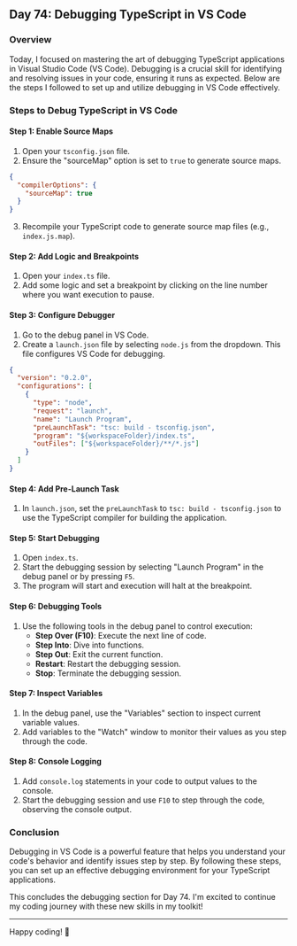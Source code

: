 ## Day 74: Debugging TypeScript in VS Code

### Overview

Today, I focused on mastering the art of debugging TypeScript applications in Visual Studio Code (VS Code). Debugging is a crucial skill for identifying and resolving issues in your code, ensuring it runs as expected. Below are the steps I followed to set up and utilize debugging in VS Code effectively.

### Steps to Debug TypeScript in VS Code

#### Step 1: Enable Source Maps
1. Open your `tsconfig.json` file.
2. Ensure the "sourceMap" option is set to `true` to generate source maps.
```json
{
  "compilerOptions": {
    "sourceMap": true
  }
}
```
3. Recompile your TypeScript code to generate source map files (e.g., `index.js.map`).

#### Step 2: Add Logic and Breakpoints
1. Open your `index.ts` file.
2. Add some logic and set a breakpoint by clicking on the line number where you want execution to pause.

#### Step 3: Configure Debugger
1. Go to the debug panel in VS Code.
2. Create a `launch.json` file by selecting `node.js` from the dropdown. This file configures VS Code for debugging.
```json
{
  "version": "0.2.0",
  "configurations": [
    {
      "type": "node",
      "request": "launch",
      "name": "Launch Program",
      "preLaunchTask": "tsc: build - tsconfig.json",
      "program": "${workspaceFolder}/index.ts",
      "outFiles": ["${workspaceFolder}/**/*.js"]
    }
  ]
}
```

#### Step 4: Add Pre-Launch Task
1. In `launch.json`, set the `preLaunchTask` to `tsc: build - tsconfig.json` to use the TypeScript compiler for building the application.

#### Step 5: Start Debugging
1. Open `index.ts`.
2. Start the debugging session by selecting "Launch Program" in the debug panel or by pressing `F5`.
3. The program will start and execution will halt at the breakpoint.

#### Step 6: Debugging Tools
1. Use the following tools in the debug panel to control execution:
   - **Step Over (F10)**: Execute the next line of code.
   - **Step Into**: Dive into functions.
   - **Step Out**: Exit the current function.
   - **Restart**: Restart the debugging session.
   - **Stop**: Terminate the debugging session.

#### Step 7: Inspect Variables
1. In the debug panel, use the "Variables" section to inspect current variable values.
2. Add variables to the "Watch" window to monitor their values as you step through the code.

#### Step 8: Console Logging
1. Add `console.log` statements in your code to output values to the console.
2. Start the debugging session and use `F10` to step through the code, observing the console output.

### Conclusion

Debugging in VS Code is a powerful feature that helps you understand your code's behavior and identify issues step by step. By following these steps, you can set up an effective debugging environment for your TypeScript applications.

This concludes the debugging section for Day 74. I'm excited to continue my coding journey with these new skills in my toolkit!

---

Happy coding! 🚀